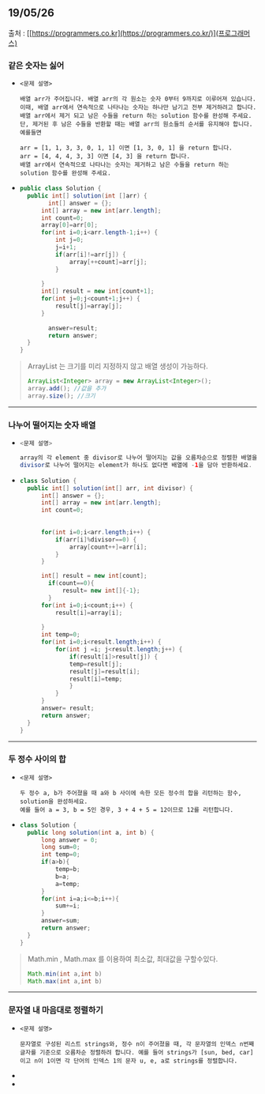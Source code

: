 ## 19/05/26

출처 : [[https://programmers.co.kr](https://programmers.co.kr/)](프로그래머스)

### 같은 숫자는 싫어

- ```
  <문제 설명>
  
  배열 arr가 주어집니다. 배열 arr의 각 원소는 숫자 0부터 9까지로 이루어져 있습니다. 이때, 배열 arr에서 연속적으로 나타나는 숫자는 하나만 남기고 전부 제거하려고 합니다. 배열 arr에서 제거 되고 남은 수들을 return 하는 solution 함수를 완성해 주세요. 단, 제거된 후 남은 수들을 반환할 때는 배열 arr의 원소들의 순서를 유지해야 합니다.
  예를들면
  
  arr = [1, 1, 3, 3, 0, 1, 1] 이면 [1, 3, 0, 1] 을 return 합니다.
  arr = [4, 4, 4, 3, 3] 이면 [4, 3] 을 return 합니다.
  배열 arr에서 연속적으로 나타나는 숫자는 제거하고 남은 수들을 return 하는 solution 함수를 완성해 주세요.
  ```



- ```java
  public class Solution {
  	public int[] solution(int []arr) {
          int[] answer = {};
      	int[] array = new int[arr.length];
  		int count=0;
  		array[0]=arr[0];
  		for(int i=0;i<arr.length-1;i++) {
  			int j=0;
  			j=i+1;
  			if(arr[i]!=arr[j]) {
  				array[++count]=arr[j];
  			}
  			
  		}
  		int[] result = new int[count+1];		
  		for(int j=0;j<count+1;j++) {
  			result[j]=array[j];
  		}
              
          answer=result;
          return answer;
  	}
  }
  ```



> ArrayList 는 크기를 미리 지정하지 않고 배열 생성이 가능하다.
>
> ```java
> ArrayList<Integer> array = new ArrayList<Integer>();
> array.add(); //값을 추가
> array.size(); //크기
> ```



---



### 나누어 떨어지는 숫자 배열

- ```java
  <문제 설명>
  
  array의 각 element 중 divisor로 나누어 떨어지는 값을 오름차순으로 정렬한 배열을 반환하는 함수, solution을 작성해주세요.
  divisor로 나누어 떨어지는 element가 하나도 없다면 배열에 -1을 담아 반환하세요.
  ```



- ```java
  class Solution {
    public int[] solution(int[] arr, int divisor) {
        int[] answer = {};
  		int[] array = new int[arr.length];
  		int count=0;
  				
  		
  		for(int i=0;i<arr.length;i++) {
  			if(arr[i]%divisor==0) {
  				array[count++]=arr[i];			
  			}
  		}
  
  		int[] result = new int[count];
          if(count==0){
              result= new int[]{-1};
          }
  		for(int i=0;i<count;i++) {
  			result[i]=array[i];
  			
  		}
  		int temp=0;
  		for(int i=0;i<result.length;i++) {
  			for(int j =i; j<result.length;j++) {
  				if(result[i]>result[j]) {					
  				temp=result[j];
  				result[j]=result[i];
  				result[i]=temp;
  				}
  			}
  		}
        answer= result;
        return answer;
    }
  }
  ```



---



### 두 정수 사이의 합

- ```
  <문제 설명>
  
  두 정수 a, b가 주어졌을 때 a와 b 사이에 속한 모든 정수의 합을 리턴하는 함수, solution을 완성하세요. 
  예를 들어 a = 3, b = 5인 경우, 3 + 4 + 5 = 12이므로 12를 리턴합니다.
  ```



- ```java
  class Solution {
    public long solution(int a, int b) {
        long answer = 0;
        long sum=0;
        int temp=0;
        if(a>b){
            temp=b;
            b=a;
            a=temp;
        }
        for(int i=a;i<=b;i++){
            sum+=i;
        }
        answer=sum;
        return answer;
    }
  }
  ```



> Math.min , Math.max 를 이용하여 최소값, 최대값을 구할수있다.
>
> ```java
> Math.min(int a,int b)
> Math.max(int a,int b)
> ```



---



### 문자열 내 마음대로 정렬하기



- ```
  <문제 설명>
  
  문자열로 구성된 리스트 strings와, 정수 n이 주어졌을 때, 각 문자열의 인덱스 n번째 글자를 기준으로 오름차순 정렬하려 합니다. 예를 들어 strings가 [sun, bed, car]이고 n이 1이면 각 단어의 인덱스 1의 문자 u, e, a로 strings를 정렬합니다.
  ```

- 

- 